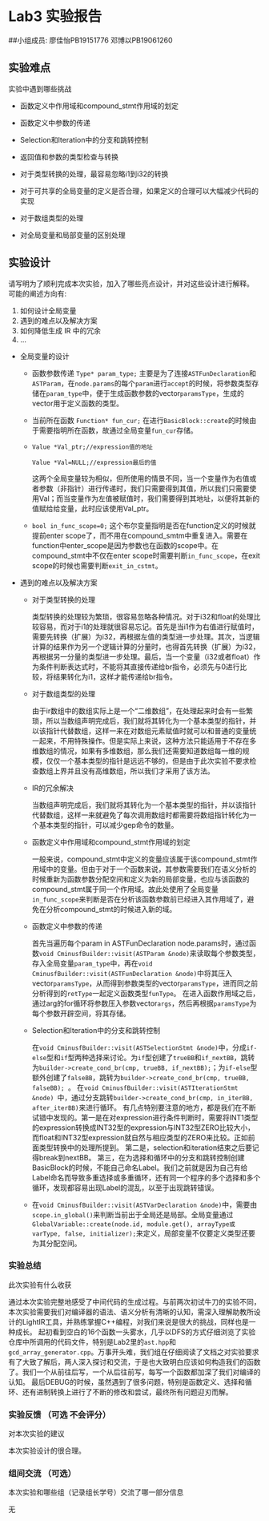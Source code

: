 # Lab3 实验报告

##小组成员:
廖佳怡PB19151776
邓博以PB19061260


## 实验难点

实验中遇到哪些挑战

* 函数定义中作用域和compound_stmt作用域的划定
  
* 函数定义中参数的传递
  
* Selection和Iteration中的分支和跳转控制
  
* 返回值和参数的类型检查与转换
  
* 对于类型转换的处理，最容易忽略i1到i32的转换
  
* 对于可共享的全局变量的定义是否合理，如果定义的合理可以大幅减少代码的实现
  
* 对于数组类型的处理

* 对全局变量和局部变量的区别处理

## 实验设计

请写明为了顺利完成本次实验，加入了哪些亮点设计，并对这些设计进行解释。
可能的阐述方向有:

1. 如何设计全局变量
2. 遇到的难点以及解决方案
3. 如何降低生成 IR 中的冗余
4. ...

* 全局变量的设计
  * 函数参数传递
    `Type* param_type;`
    主要是为了连接`ASTFunDeclaration`和`ASTParam`，在`node.params`的每个`param`进行`accept`的时候，将参数类型存储在`param_type`中，便于生成函数参数的vector`paramsType`，生成的vector用于定义函数的类型。
    
  * 当前所在函数
    `Function* fun_cur;`
    在进行`BasicBlock::create`的时候由于需要指明所在函数，故通过全局变量`fun_cur`存储。
    
  * `Value *Val_ptr;//expression值的地址`
    
    `Value *Val=NULL;//expression最后的值`
  
    这两个全局变量较为相似，但所使用的情景不同，当一个变量作为右值或者参数（非指针）进行传递时，我们只需要得到其值，所以我们只需要使用Val；而当变量作为左值被赋值时，我们需要得到其地址，以便将其新的值赋给给变量，此时应该使用Val_ptr。
    
  * `bool in_func_scope=0;`
    这个布尔变量指明是否在function定义的时候就提前enter scope了，而不用在compound_smtm中重复进入。需要在function中enter_scope是因为参数也在函数的scope中。在compound_stmt中不仅在enter scope时需要判断`in_func_scope`，在exit scope的时候也需要判断`exit_in_cstmt`。
  
* 遇到的难点以及解决方案

  * 对于类型转换的处理

    类型转换的处理较为繁琐，很容易忽略各种情况。对于i32和float的处理比较容易，而对于i1的处理就很容易忘记。首先是当i1作为右值进行赋值时，需要先转换（扩展）为i32，再根据左值的类型进一步处理。其次，当逻辑计算的结果作为另一个逻辑计算的分量时，也得首先转换（扩展）为i32，再根据另一分量的类型进一步处理。最后，当一个变量（i32或者float）作为条件判断表达式时，不能将其直接传递给br指令，必须先与0进行比较，将结果转化为i1，这样才能传递给br指令。

  * 对于数组类型的处理

    由于ir数组中的数组实际上是一个“二维数组”，在处理起来时会有一些繁琐，所以当数组声明完成后，我们就将其转化为一个基本类型的指针，并以该指针代替数组，这样一来在对数组元素赋值时就可以和普通的变量统一起来，不用特殊操作。但是实际上来说，这种方法只能适用于不存在多维数组的情况，如果有多维数组，那么我们还需要知道数组每一维的规模，仅仅一个基本类型的指针是远远不够的，但是由于此次实验不要求检查数组上界并且没有高维数组，所以我们才采用了该方法。

  * IR的冗余解决

    当数组声明完成后，我们就将其转化为一个基本类型的指针，并以该指针代替数组，这样一来就避免了每次调用数组时都需要将数组指针转化为一个基本类型的指针，可以减少gep命令的数量。
  
  * 函数定义中作用域和compound_stmt作用域的划定
    
    一般来说，compound_stmt中定义的变量应该属于该compound_stmt作用域中的变量。但由于对于一个函数来说，其参数需要我们在语义分析的时候重新为函数参数分配空间和定义为新的局部变量，也应与该函数的compound_stmt属于同一个作用域。故此处使用了全局变量`in_func_scope`来判断是否在分析该函数参数前已经进入其作用域了，避免在分析compound_stmt的时候进入新的域。

  * 函数定义中参数的传递
  
    首先当遍历每个param in ASTFunDeclaration node.params时，通过函数`void CminusfBuilder::visit(ASTParam &node)`来读取每个参数类型，存入全局变量`param_type`中，再在`void CminusfBuilder::visit(ASTFunDeclaration &node)`中将其压入vector`paramsType`，从而得到参数类型的vector`paramsType`，进而同之前分析得到的`retType`一起定义函数类型`funType`。
    在进入函数作用域之后，通过arg的for循环将参数压入参数vector`args`，然后再根据`paramsType`为每个参数开辟空间，将其存储。

  * Selection和Iteration中的分支和跳转控制

    在`void CminusfBuilder::visit(ASTSelectionStmt &node)`中，分成`if-else`型和`if`型两种选择来讨论。为`if`型创建了`trueBB`和`if_nextBB`，跳转为`builder->create_cond_br(cmp, trueBB, if_nextBB);`；为`if-else`型额外创建了`falseBB`，跳转为`builder->create_cond_br(cmp, trueBB, falseBB); `。
    在`void CminusfBuilder::visit(ASTIterationStmt &node) `中，通过分支跳转`builder->create_cond_br(cmp, in_iterBB, after_iterBB)`来进行循环。
    有几点特别要注意的地方，都是我们在不断试错中发现的。第一是在对expression进行条件判断时，需要将INT1类型的expression转换成INT32型的expression与INT32型ZERO比较大小，而float和INT32型expression就自然与相应类型的ZERO来比较。正如前面类型转换中的处理所提到。
    第二是，selection和iteration结束之后要记得break到nextBB。 
    第三，在为选择和循环中的分支和跳转控制创建BasicBlock的时候，不能自己命名Label。我们之前就是因为自己有给Label命名而导致多重选择或多重循环，还有同一个程序的多个选择和多个循环，发现都容易出现Label的混乱，以至于出现跳转错误。
    
  * 在`void CminusfBuilder::visit(ASTVarDeclaration &node)`中，需要由`scope.in_global()`来判断当前出于全局还是局部。全局变量通过`GlobalVariable::create(node.id, module.get(), arrayType或varType, false, initializer);`来定义，局部变量不仅要定义类型还要为其分配空间。


### 实验总结

此次实验有什么收获

通过本次实验完整地感受了中间代码的生成过程。与前两次初试牛刀的实验不同，本次实验需要我们对编译器的语法、语义分析有清晰的认知，需深入理解助教所设计的LightIR工具，并熟练掌握C++编程，对我们来说是很大的挑战，同样也是一种成长。
起初看到空白的16个函数一头雾水，几乎以DFS的方式仔细浏览了实验仓库中所调用的代码文件，特别是Lab2里的`ast.hpp`和`gcd_array_generator.cpp`。万事开头难，我们组在仔细阅读了文档之对实验要求有了大致了解后，两人深入探讨和交流，于是也大致明白应该如何构造我们的函数了。我们一个从前往后写，一个从后往前写，每写一个函数都加深了我们对编译的认知。
最后DEBUG的时候，虽然遇到了很多问题，特别是函数定义、选择和循环、还有进制转换上进行了不断的修改和尝试，最终所有问题迎刃而解。

### 实验反馈 （可选 不会评分）

对本次实验的建议

本次实验设计的很合理。

### 组间交流 （可选）

本次实验和哪些组（记录组长学号）交流了哪一部分信息

无